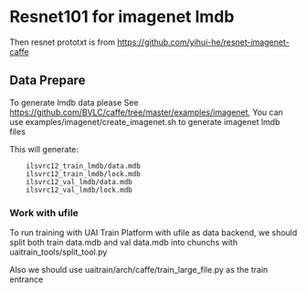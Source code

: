 # Resnet101 for imagenet lmdb
Then resnet prototxt is from https://github.com/yihui-he/resnet-imagenet-caffe

## Data Prepare
To generate lmdb data please See https://github.com/BVLC/caffe/tree/master/examples/imagenet, You can use examples/imagenet/create_imagenet.sh to generate imagenet lmdb files

This will generate:

        ilsvrc12_train_lmdb/data.mdb
        ilsvrc12_train_lmdb/lock.mdb
        ilsvrc12_val_lmdb/data.mdb
        ilsvrc12_val_lmdb/lock.mdb

### Work with ufile
To run training with UAI Train Platform with ufile as data backend, we should split both train data.mdb and val data.mdb into chunchs with uaitrain_tools/split_tool.py

Also we should use uaitrain/arch/caffe/train_large_file.py as the train entrance
